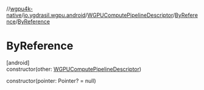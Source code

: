 //[wgpu4k-native](../../../../index.md)/[io.ygdrasil.wgpu.android](../../index.md)/[WGPUComputePipelineDescriptor](../index.md)/[ByReference](index.md)/[ByReference](-by-reference.md)

# ByReference

[android]\
constructor(other: [WGPUComputePipelineDescriptor](../index.md))

constructor(pointer: Pointer? = null)
